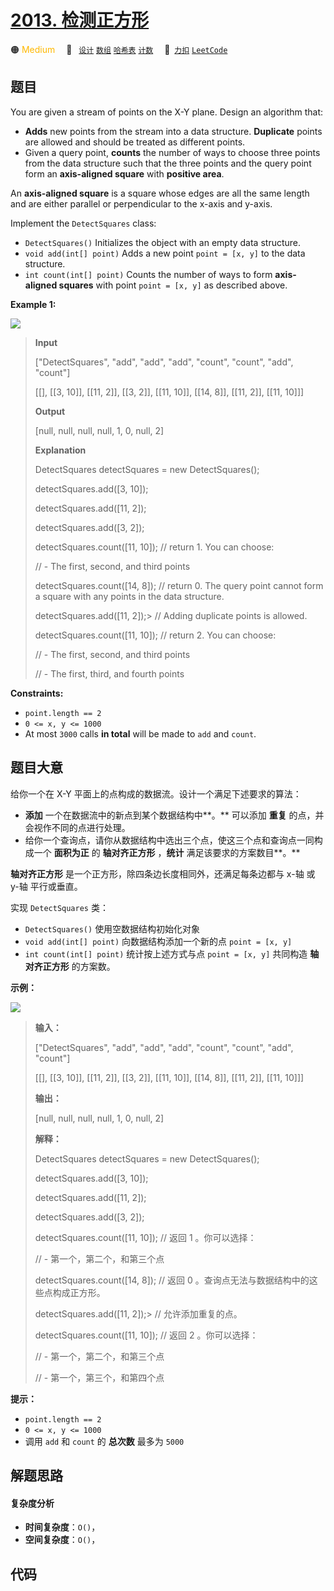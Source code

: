 # [2013. 检测正方形](https://2xiao.github.io/leetcode-js/problem/2013.html)

🟠 <font color=#ffb800>Medium</font>&emsp; 🔖&ensp; [`设计`](/tag/design.md) [`数组`](/tag/array.md) [`哈希表`](/tag/hash-table.md) [`计数`](/tag/counting.md)&emsp; 🔗&ensp;[`力扣`](https://leetcode.cn/problems/detect-squares) [`LeetCode`](https://leetcode.com/problems/detect-squares)

## 题目

You are given a stream of points on the X-Y plane. Design an algorithm that:

  * **Adds** new points from the stream into a data structure. **Duplicate** points are allowed and should be treated as different points.
  * Given a query point, **counts** the number of ways to choose three points from the data structure such that the three points and the query point form an **axis-aligned square** with **positive area**.

An **axis-aligned square** is a square whose edges are all the same length and
are either parallel or perpendicular to the x-axis and y-axis.

Implement the `DetectSquares` class:

  * `DetectSquares()` Initializes the object with an empty data structure.
  * `void add(int[] point)` Adds a new point `point = [x, y]` to the data structure.
  * `int count(int[] point)` Counts the number of ways to form **axis-aligned squares** with point `point = [x, y]` as described above.



**Example 1:**

![](https://assets.leetcode.com/uploads/2021/09/01/image.png)

> 
> 
> 
> 
> 
> **Input**
> 
> ["DetectSquares", "add", "add", "add", "count", "count", "add", "count"]
> 
> [[], [[3, 10]], [[11, 2]], [[3, 2]], [[11, 10]], [[14, 8]], [[11, 2]], [[11, 10]]]
> 
> **Output**
> 
> [null, null, null, null, 1, 0, null, 2]
> 
> 
> 
> **Explanation**
> 
> DetectSquares detectSquares = new DetectSquares();
> 
> detectSquares.add([3, 10]);
> 
> detectSquares.add([11, 2]);
> 
> detectSquares.add([3, 2]);
> 
> detectSquares.count([11, 10]); // return 1. You can choose:
> 
> > 
> > 
> > 
> > 
> > 
> > 
> > 
>    //   - The first, second, and third points
> 
> detectSquares.count([14, 8]);  // return 0. The query point cannot form a square with any points in the data structure.
> 
> detectSquares.add([11, 2]);> 
> // Adding duplicate points is allowed.
> 
> detectSquares.count([11, 10]); // return 2. You can choose:
> 
> > 
> > 
> > 
> > 
> > 
> > 
> > 
>    //   - The first, second, and third points
> 
> > 
> > 
> > 
> > 
> > 
> > 
> > 
>    //   - The first, third, and fourth points

**Constraints:**

  * `point.length == 2`
  * `0 <= x, y <= 1000`
  * At most `3000` calls **in total** will be made to `add` and `count`.


## 题目大意

给你一个在 X-Y 平面上的点构成的数据流。设计一个满足下述要求的算法：

  * **添加** 一个在数据流中的新点到某个数据结构中**。** 可以添加 **重复** 的点，并会视作不同的点进行处理。
  * 给你一个查询点，请你从数据结构中选出三个点，使这三个点和查询点一同构成一个 **面积为正** 的 **轴对齐正方形** ，**统计** 满足该要求的方案数目**。**

**轴对齐正方形** 是一个正方形，除四条边长度相同外，还满足每条边都与 x-轴 或 y-轴 平行或垂直。

实现 `DetectSquares` 类：

  * `DetectSquares()` 使用空数据结构初始化对象
  * `void add(int[] point)` 向数据结构添加一个新的点 `point = [x, y]`
  * `int count(int[] point)` 统计按上述方式与点 `point = [x, y]` 共同构造 **轴对齐正方形** 的方案数。



**示例：**

![](https://assets.leetcode.com/uploads/2021/09/01/image.png)

> 
> 
> 
> 
> 
> **输入：**
> 
> ["DetectSquares", "add", "add", "add", "count", "count", "add", "count"]
> 
> [[], [[3, 10]], [[11, 2]], [[3, 2]], [[11, 10]], [[14, 8]], [[11, 2]], [[11, 10]]]
> 
> **输出：**
> 
> [null, null, null, null, 1, 0, null, 2]
> 
> 
> 
> **解释：**
> 
> DetectSquares detectSquares = new DetectSquares();
> 
> detectSquares.add([3, 10]);
> 
> detectSquares.add([11, 2]);
> 
> detectSquares.add([3, 2]);
> 
> detectSquares.count([11, 10]); // 返回 1 。你可以选择：
> 
> > 
> > 
> > 
> > 
> > 
> > 
> > 
>    //   - 第一个，第二个，和第三个点
> 
> detectSquares.count([14, 8]);  // 返回 0 。查询点无法与数据结构中的这些点构成正方形。
> 
> detectSquares.add([11, 2]);> 
> // 允许添加重复的点。
> 
> detectSquares.count([11, 10]); // 返回 2 。你可以选择：
> 
> > 
> > 
> > 
> > 
> > 
> > 
> > 
>    //   - 第一个，第二个，和第三个点
> 
> > 
> > 
> > 
> > 
> > 
> > 
> > 
>    //   - 第一个，第三个，和第四个点
> 
> 



**提示：**

  * `point.length == 2`
  * `0 <= x, y <= 1000`
  * 调用 `add` 和 `count` 的 **总次数** 最多为 `5000`


## 解题思路

#### 复杂度分析

- **时间复杂度**：`O()`，
- **空间复杂度**：`O()`，

## 代码

```javascript

```